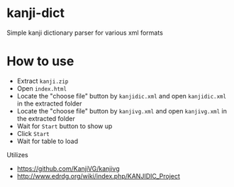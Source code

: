 # kanji-dict
 
Simple kanji dictionary parser for various xml formats

# How to use
- Extract `kanji.zip`
- Open `index.html`
- Locate the "choose file" button by `kanjidic.xml` and open `kanjidic.xml` in the extracted folder
- Locate the "choose file" button by `kanjivg.xml` and open `kanjivg.xml` in the extracted folder
- Wait for `Start` button to show up
- Click `Start`
- Wait for table to load

Utilizes 
- https://github.com/KanjiVG/kanjivg
- http://www.edrdg.org/wiki/index.php/KANJIDIC_Project